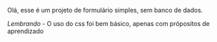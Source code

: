 Olá, esse é um projeto de formulário simples, sem banco de dados.

*Lembrando* - O uso do css foi bem básico, apenas com própositos de aprendizado